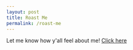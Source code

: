 ```yaml
---
layout: post
title: Roast Me
permalink: /roast-me
---
```


Let me know how y'all feel about me! [Click here](https://goo.gl/forms/8itfbEwTvyjkhfRk2)
